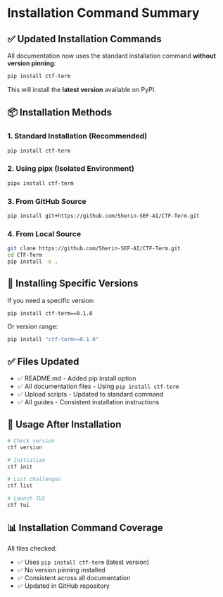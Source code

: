 # Installation Command Summary

## ✅ Updated Installation Commands

All documentation now uses the standard installation command **without version pinning**:

```bash
pip install ctf-term
```

This will install the **latest version** available on PyPI.

## 📦 Installation Methods

### 1. Standard Installation (Recommended)
```bash
pip install ctf-term
```

### 2. Using pipx (Isolated Environment)
```bash
pipx install ctf-term
```

### 3. From GitHub Source
```bash
pip install git+https://github.com/Sherin-SEF-AI/CTF-Term.git
```

### 4. From Local Source
```bash
git clone https://github.com/Sherin-SEF-AI/CTF-Term.git
cd CTF-Term
pip install -e .
```

## 🔄 Installing Specific Versions

If you need a specific version:

```bash
pip install ctf-term==0.1.0
```

Or version range:

```bash
pip install "ctf-term>=0.1.0"
```

## ✅ Files Updated

- ✅ README.md - Added pip install option
- ✅ All documentation files - Using `pip install ctf-term`
- ✅ Upload scripts - Updated to standard command
- ✅ All guides - Consistent installation instructions

## 🎯 Usage After Installation

```bash
# Check version
ctf version

# Initialize
ctf init

# List challenges
ctf list

# Launch TUI
ctf tui
```

## 📊 Installation Command Coverage

All files checked:
- ✅ Uses `pip install ctf-term` (latest version)
- ✅ No version pinning installed
- ✅ Consistent across all documentation
- ✅ Updated in GitHub repository

